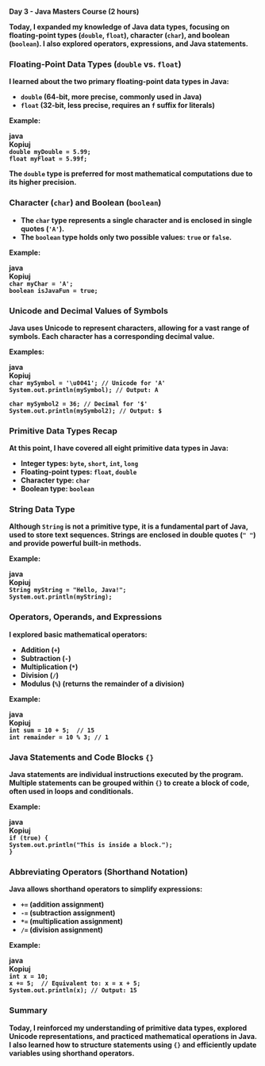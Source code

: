 **Day 3 \- Java Masters Course (2 hours)**

**Today, I expanded my knowledge of Java data types, focusing on floating-point types (`double`, `float`), character (`char`), and boolean (`boolean`). I also explored operators, expressions, and Java statements.**

### **Floating-Point Data Types (`double` vs. `float`)**

**I learned about the two primary floating-point data types in Java:**

* **`double` (64-bit, more precise, commonly used in Java)**  
* **`float` (32-bit, less precise, requires an `f` suffix for literals)**

**Example:**

**java**  
**Kopiuj**  
**`double myDouble = 5.99;`**  
**`float myFloat = 5.99f;`**

**The `double` type is preferred for most mathematical computations due to its higher precision.**

### **Character (`char`) and Boolean (`boolean`)**

* **The `char` type represents a single character and is enclosed in single quotes (`'A'`).**  
* **The `boolean` type holds only two possible values: `true` or `false`.**

**Example:**

**java**  
**Kopiuj**  
**`char myChar = 'A';`**  
**`boolean isJavaFun = true;`**

### **Unicode and Decimal Values of Symbols**

**Java uses Unicode to represent characters, allowing for a vast range of symbols. Each character has a corresponding decimal value.**

**Examples:**

**java**  
**Kopiuj**  
**`char mySymbol = '\u0041'; // Unicode for 'A'`**  
**`System.out.println(mySymbol); // Output: A`**

**`char mySymbol2 = 36; // Decimal for '$'`**  
**`System.out.println(mySymbol2); // Output: $`**

### **Primitive Data Types Recap**

**At this point, I have covered all eight primitive data types in Java:**

* **Integer types: `byte`, `short`, `int`, `long`**  
* **Floating-point types: `float`, `double`**  
* **Character type: `char`**  
* **Boolean type: `boolean`**

### **String Data Type**

**Although `String` is not a primitive type, it is a fundamental part of Java, used to store text sequences. Strings are enclosed in double quotes (`" "`) and provide powerful built-in methods.**

**Example:**

**java**  
**Kopiuj**  
**`String myString = "Hello, Java!";`**  
**`System.out.println(myString);`**

### **Operators, Operands, and Expressions**

**I explored basic mathematical operators:**

* **Addition (`+`)**  
* **Subtraction (`-`)**  
* **Multiplication (`*`)**  
* **Division (`/`)**  
* **Modulus (`%`) (returns the remainder of a division)**

**Example:**

**java**  
**Kopiuj**  
**`int sum = 10 + 5;  // 15`**  
**`int remainder = 10 % 3; // 1`**

### **Java Statements and Code Blocks `{}`**

**Java statements are individual instructions executed by the program. Multiple statements can be grouped within `{}` to create a block of code, often used in loops and conditionals.**

**Example:**

**java**  
**Kopiuj**  
**`if (true) {`**  
    **`System.out.println("This is inside a block.");`**  
**`}`**

### **Abbreviating Operators (Shorthand Notation)**

**Java allows shorthand operators to simplify expressions:**

* **`+=` (addition assignment)**  
* **`-=` (subtraction assignment)**  
* **`*=` (multiplication assignment)**  
* **`/=` (division assignment)**

**Example:**

**java**  
**Kopiuj**  
**`int x = 10;`**  
**`x += 5;  // Equivalent to: x = x + 5;`**  
**`System.out.println(x); // Output: 15`**

### **Summary**

**Today, I reinforced my understanding of primitive data types, explored Unicode representations, and practiced mathematical operations in Java. I also learned how to structure statements using `{}` and efficiently update variables using shorthand operators.**

